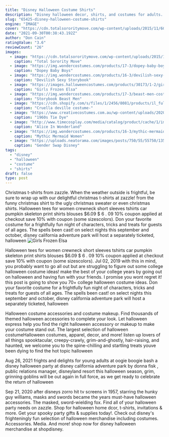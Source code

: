 ```yaml
---
title: "Disney Halloween Costume Shirts"
description: "Disney halloween decor, shirts, and costumes for adults. Whoever said that halloween had to be all about the spooky, scary, and spine-chilling? at hot topic, we know that halloween is about more than just tricks, treats, and shocking your pals with a gruesome costume  thats why weve created the ultimate disney halloween"
slug: "65425-disney-halloween-costume-shirts"
engine: "IMAGE"
cover: "https://cdn.totalsororitymove.com/wp-content/uploads/2015/11/6008687338eb963e6ae4b4bbd4fcddcf.jpg"
date: "2021-09-30T00:38:43.192Z"
author: "Don Cain"
ratingValue: "3.6"
reviewCount: "26"
images:
  - image: "https://cdn.totalsororitymove.com/wp-content/uploads/2015/11/6008687338eb963e6ae4b4bbd4fcddcf.jpg"
    caption: "Total Sorority Move"
  - image: "https://img.wondercostumes.com/products/17-3/dopey-baby-boys-costume.jpg"
    caption: "Dopey Baby Boys"
  - image: "https://img.wondercostumes.com/products/16-3/devilish-sexy-storybook-villain-women-costume-1.jpg"
    caption: "Devilish Sexy Storybook"
  - image: "https://images.halloweencostumes.com/products/30173/1-2/girls-frozen-elsa-prestige-costume.jpg"
    caption: "Girls Frozen Elsa"
  - image: "https://img.wondercostumes.com/products/17-3/beast-men-costume-1.jpg"
    caption: "Storybook Beast Men"
  - image: "https://cdn.shopify.com/s/files/1/2456/8081/products/il_fullxfull.496929931_k1hv_7241078f-714f-46ff-8927-acae901d7792_1024x1024@2x.jpg?v=1581542603"
    caption: "Cruella deville costume-"
  - image: "https://www.creativecostumes.com.au/wp-content/uploads/2020/09/1960s-Tie-Dye-T-Shirt.jpg"
    caption: "1960s Tie Dye"
  - image: "http://www.timecosplay.com/media/catalog/product/cache/1/image/482a4d5feb832920b5252d58490457a3/a/l/alice_in_wonderland_cosplay_tim_burton_blue_dress_halloween_costume011.jpg"
    caption: "Alice In Wonderland"
  - image: "https://img.wondercostumes.com/products/16-3/mythic-mermaid-women-costume-1252.jpg"
    caption: "Mythic Mermaid Women"
  - image: "https://uploads.neatorama.com/images/posts/750/55/55750/1354522615-0.jpg"
    caption: "Gender Swap Disney"
tags:
  - "disney"
  - "halloween"
  - "costume"
  - "shirts"
draft: false
type: post
---
```


Christmas t-shirts from zazzle. When the weather outside is frightful, be sure to wrap up with our delightful christmas t-shirts at zazzle! from the funny christmas shirt to the ugly christmas sweater or even christmas shirts. Halloween tees for women crewneck short sleeves tshirts car pumpkin skeleton print shirts blouses $6.09 $ 6 . 09 10% coupon applied at checkout save 10% with coupon (some sizescolors). Don your favorite costume for a frightfully fun night of characters, tricks and treats for guests of all ages. The spells been cast! on select nights this september and october, disney california adventure park will host a separately ticketed, halloween
![Girls Frozen Elsa](https://images.halloweencostumes.com/products/30173/1-2/girls-frozen-elsa-prestige-costume.jpg "Girls Frozen Elsa")

Halloween tees for women crewneck short sleeves tshirts car pumpkin skeleton print shirts blouses $6.09 $ 6 . 09 10% coupon applied at checkout save 10% with coupon (some sizescolors). Jul 02, 2019 with this in mind, you probably want to go all out but are struggling to figure out some college halloween costume ideas! make the best of your college years by going out on halloween and having fun with your friends. I promise you wont regret it! this post is going to show you 70+ college halloween costume ideas. Don your favorite costume for a frightfully fun night of characters, tricks and treats for guests of all ages. The spells been cast! on select nights this september and october, disney california adventure park will host a separately ticketed, halloween
<!--inArticleAds-->

<!--galleryOne-->

Halloween costume accessories and costume makeup. Find thousands of themed halloween accessories to complete your look. Let halloween express help you find the right halloween accessory or makeup to make your costume stand out. The largest selection of halloween costumeHalloween costumes, apparel, decor, and more! listen up lovers of all things spooktacular, creepy-crawly, grim-and-ghostly, hair-raising, and haunted, we welcome you to the spine-chilling and startling treats youve been dying to find  the hot topic halloween
<!--inArticleAds-->

<!--galleryTwo-->

Aug 26, 2021 frights and delights for young adults at oogie boogie bash  a disney halloween party at disney california adventure park by donna fisk , public relations manager, disneyland resort this halloween season, grim, grinning goblins will be out again in full force, as we get ready to celebrate the return of halloween
<!--galleryThree-->

Sep 21, 2020 after disneys zorro hit tv screens in 1957, starring the hunky guy williams, masks and swords became the years must-have halloween accessories. The masked, sword-wielding fox. Find all of your halloween party needs on zazzle. Shop for halloween home dcor, t-shirts, invitations & more. Get your spooky party gifts & supplies today!. Check out disney's frighteningly fun selection of halloween merchandise including costumes. Accessories. Media. And more! shop now for disney halloween merchandise at shopdisney.